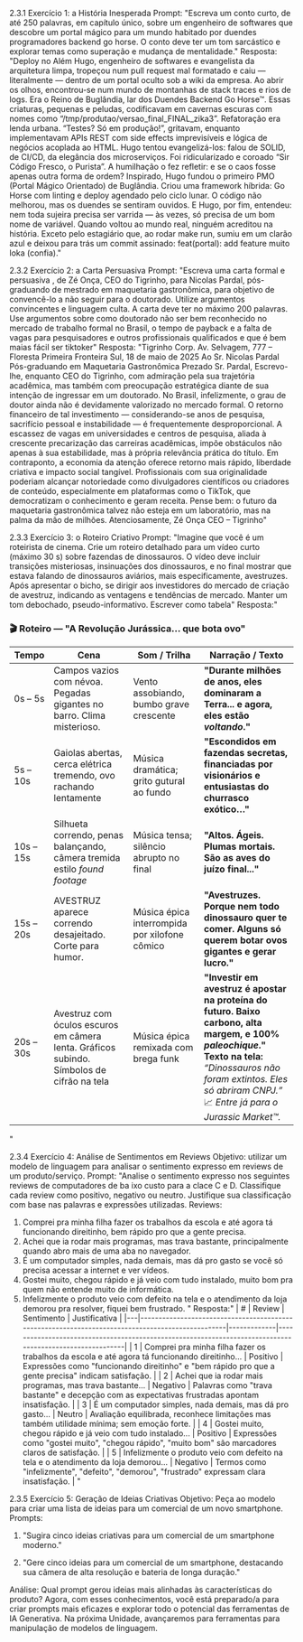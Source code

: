 2.3.1 Exercício 1: a História Inesperada
Prompt: "Escreva um conto curto, de até 250 palavras, em capítulo único, sobre um engenheiro de softwares que descobre um portal mágico para um mundo habitado por duendes programadores backend go horse. O conto deve ter um tom sarcástico e explorar temas como superação e mudança de mentalidade."
Resposta: "Deploy no Além
Hugo, engenheiro de softwares e evangelista da arquitetura limpa, tropeçou num pull request mal formatado e caiu — literalmente — dentro de um portal oculto sob a wiki da empresa. Ao abrir os olhos, encontrou-se num mundo de montanhas de stack traces e rios de logs. Era o Reino de Buglândia, lar dos Duendes Backend Go Horse™.
Essas criaturas, pequenas e peludas, codificavam em cavernas escuras com nomes como “/tmp/produtao/versao_final_FINAL_zika3”. Refatoração era lenda urbana. “Testes? Só em produção!”, gritavam, enquanto implementavam APIs REST com side effects imprevisíveis e lógica de negócios acoplada ao HTML.
Hugo tentou evangelizá-los: falou de SOLID, de CI/CD, da elegância dos microserviços. Foi ridicularizado e coroado “Sir Código Fresco, o Purista”. A humilhação o fez refletir: e se o caos fosse apenas outra forma de ordem?
Inspirado, Hugo fundou o primeiro PMO (Portal Mágico Orientado) de Buglândia. Criou uma framework híbrida: Go Horse com linting e deploy agendado pelo ciclo lunar. O código não melhorou, mas os duendes se sentiram ouvidos. E Hugo, por fim, entendeu: nem toda sujeira precisa ser varrida — às vezes, só precisa de um bom nome de variável.
Quando voltou ao mundo real, ninguém acreditou na história. Exceto pelo estagiário que, ao rodar make run, sumiu em um clarão azul e deixou para trás um commit assinado:
feat(portal): add feature muito loka (confia)."


2.3.2 Exercício 2: a Carta Persuasiva
Prompt: "Escreva uma carta formal e persuasiva , de Zé Onça, CEO do Tigrinho, para Nicolas Pardal, pós-graduando de mestrado em maquetaria gastronômica, para objetivo de convencê-lo a não seguir para o doutorado. Utilize argumentos convincentes e linguagem culta. A carta deve ter no máximo 200 palavras. Use argumentos sobre como doutorado não ser bem reconhecido no mercado de trabalho formal no Brasil, o tempo de payback e a falta de vagas para pesquisadores e outros profissionais qualificados e que é bem maias fácil ser tiktoker"
Resposta: "Tigrinho Corp.
Av. Selvagem, 777 – Floresta Primeira
Fronteira Sul, 18 de maio de 2025
Ao Sr. Nicolas Pardal
Pós-graduando em Maquetaria Gastronômica
Prezado Sr. Pardal,
Escrevo-lhe, enquanto CEO do Tigrinho, com admiração pela sua trajetória acadêmica, mas também com preocupação estratégica diante de sua intenção de ingressar em um doutorado.
No Brasil, infelizmente, o grau de doutor ainda não é devidamente valorizado no mercado formal. O retorno financeiro de tal investimento — considerando-se anos de pesquisa, sacrifício pessoal e instabilidade — é frequentemente desproporcional. A escassez de vagas em universidades e centros de pesquisa, aliada à crescente precarização das carreiras acadêmicas, impõe obstáculos não apenas à sua estabilidade, mas à própria relevância prática do título.
Em contraponto, a economia da atenção oferece retorno mais rápido, liberdade criativa e impacto social tangível. Profissionais com sua originalidade poderiam alcançar notoriedade como divulgadores científicos ou criadores de conteúdo, especialmente em plataformas como o TikTok, que democratizam o conhecimento e geram receita.
Pense bem: o futuro da maquetaria gastronômica talvez não esteja em um laboratório, mas na palma da mão de milhões.
Atenciosamente,
Zé Onça
CEO – Tigrinho"


2.3.3 Exercício 3: o Roteiro Criativo
Prompt: "Imagine que você é um roteirista de cinema. Crie um roteiro detalhado para um vídeo curto (máximo 30 s) sobre fazendas de dinossauros. O vídeo deve incluir transições misteriosas, insinuações dos dinossauros, e no final mostrar que estava falando de dinossauros aviários, mais especificamente, avestruzes. Após apresentar o bicho, se dirigir aos investidores do mercado de criação de avestruz, indicando as ventagens e tendências de mercado. Manter um tom debochado, pseudo-informativo. Escrever como tabela"
Resposta:"
### 🎬 Roteiro — "A Revolução Jurássica... que bota ovo"

| Tempo       | Cena                                                                                      | Som / Trilha                                                            | Narração / Texto                                                                                       |
|-------------|-------------------------------------------------------------------------------------------|-------------------------------------------------------------------------|----------------------------------------------------------------------------------------------------------|
| 0s – 5s     | Campos vazios com névoa. Pegadas gigantes no barro. Clima misterioso.                     | Vento assobiando, bumbo grave crescente                                | **"Durante milhões de anos, eles dominaram a Terra... e agora, eles estão *voltando*."**               |
| 5s – 10s    | Gaiolas abertas, cerca elétrica tremendo, ovo rachando lentamente                         | Música dramática; grito gutural ao fundo                               | **"Escondidos em fazendas secretas, financiadas por visionários e entusiastas do churrasco exótico…"** |
| 10s – 15s   | Silhueta correndo, penas balançando, câmera tremida estilo *found footage*                | Música tensa; silêncio abrupto no final                                | **"Altos. Ágeis. Plumas mortais. São as aves do juízo final..."**                                       |
| 15s – 20s   | AVESTRUZ aparece correndo desajeitado. Corte para humor.                                  | Música épica interrompida por xilofone cômico                          | **"Avestruzes. Porque nem todo dinossauro quer te comer. Alguns só querem botar ovos gigantes e gerar lucro."** |
| 20s – 30s   | Avestruz com óculos escuros em câmera lenta. Gráficos subindo. Símbolos de cifrão na tela | Música épica remixada com brega funk                                   | **"Investir em avestruz é apostar na proteína do futuro. Baixo carbono, alta margem, e 100% *paleochique*."**  <br>**Texto na tela:** *“Dinossauros não foram extintos. Eles só abriram CNPJ.”* <br>📈 *Entre já para o Jurassic Market™.* |
"


2.3.4 Exercício 4: Análise de Sentimentos em Reviews
Objetivo: utilizar um modelo de linguagem para analisar o sentimento expresso em reviews de um produto/serviço.
Prompt: "Analise o sentimento expresso nos seguintes reviews de computadores de ba ixo custo para a clace C e D. Classifique cada review como positivo, negativo ou neutro. Justifique sua classificação com base nas palavras e expressões utilizadas.
Reviews:
1. Comprei pra minha filha fazer os trabalhos da escola e até agora tá funcionando direitinho, bem rápido pro que a gente precisa.
2. Achei que ia rodar mais programas, mas trava bastante, principalmente quando abro mais de uma aba no navegador.
3. É um computador simples, nada demais, mas dá pro gasto se você só precisa acessar a internet e ver vídeos.
4. Gostei muito, chegou rápido e já veio com tudo instalado, muito bom pra quem não entende muito de informática.
5. Infelizmente o produto veio com defeito na tela e o atendimento da loja demorou pra resolver, fiquei bem frustrado.
"
Resposta:"
| # | Review                                                                                          | Sentimento  | Justificativa                                                                                           |
|---|--------------------------------------------------------------------------------------------------|-------------|----------------------------------------------------------------------------------------------------------|
| 1 | Comprei pra minha filha fazer os trabalhos da escola e até agora tá funcionando direitinho...  | Positivo    | Expressões como "funcionando direitinho" e "bem rápido pro que a gente precisa" indicam satisfação.     |
| 2 | Achei que ia rodar mais programas, mas trava bastante...                                        | Negativo    | Palavras como "trava bastante" e decepção com as expectativas frustradas apontam insatisfação.          |
| 3 | É um computador simples, nada demais, mas dá pro gasto...                                       | Neutro      | Avaliação equilibrada, reconhece limitações mas também utilidade mínima; sem emoção forte.              |
| 4 | Gostei muito, chegou rápido e já veio com tudo instalado...                                     | Positivo    | Expressões como "gostei muito", "chegou rápido", "muito bom" são marcadores claros de satisfação.       |
| 5 | Infelizmente o produto veio com defeito na tela e o atendimento da loja demorou...             | Negativo    | Termos como "infelizmente", "defeito", "demorou", "frustrado" expressam clara insatisfação.             |
"


2.3.5 Exercício 5: Geração de Ideias Criativas
Objetivo: Peça ao modelo para criar uma lista de ideias para um comercial de um novo smartphone.
Prompts:
1) "Sugira cinco ideias criativas para um comercial de um smartphone moderno."

2) "Gere cinco ideias para um comercial de um smartphone, destacando sua câmera de alta resolução e bateria de longa duração."

Análise: Qual prompt gerou ideias mais alinhadas às características do produto?
Agora, com esses conhecimentos, você está preparado/a para criar prompts mais eficazes e explorar todo o potencial das ferramentas de IA Generativa. Na próxima Unidade, avançaremos para ferramentas para manipulação de modelos de linguagem.


